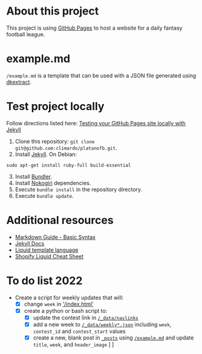 # About this project
This project is using [GitHub Pages](https://pages.github.com/) to host a website for a daily fantasy football league.

# example.md
`/example.md` is a template that can be used with a JSON file generated using [dkextract](https://github.com/climardo/dkextract).

# Test project locally
Follow directions listed here: [Testing your GitHub Pages site locally with Jekyll](https://docs.github.com/en/github/working-with-github-pages/testing-your-github-pages-site-locally-with-jekyll)

1. Clone this repository: `git clone git@github.com:climardo/platanofb.git`.
2. Install [Jekyll](https://jekyllrb.com/docs/installation/). On Debian:
```
sudo apt-get install ruby-full build-essential
```
3. Install [Bundler](https://bundler.io/).
4. Install [Nokogiri](https://nokogiri.org/tutorials/installing_nokogiri.html) dependencies.
5. Execute `bundle install` in the repository directory.
6. Execute `bundle update`.

# Additional resources
- [Markdown Guide - Basic Syntax](https://www.markdownguide.org/basic-syntax/)
- [Jekyll Docs](https://jekyllrb.com/docs/step-by-step/01-setup/)
- [Liquid template language](https://shopify.github.io/liquid/basics/introduction/)
- [Shopify Liquid Cheat Sheet](https://www.shopify.com/partners/shopify-cheat-sheet)

# To do list 2022
- Create a script for weekly updates that will:
    - [x] change `week` in ['/index.html'](/index.html)
    - [x] create a python or bash script to:
        - [x] update the contest link in [`/_data/navlinks`](/_data/navlinks)
        - [x] add a new week to [`/_data/weekly*.json`](/_data/weekly*.json) including `week`, `contest_id` and `contest_start` values
        - [x] create a new, blank post in [`_posts`](/_posts/) using [`/example.md`](/example.md) and update `title`, `week`, and `header_image` 
 ] ]